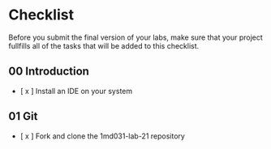 # Checklist

Before you submit the final version of your labs, make sure that your project fullfills all of the tasks that will be added to this checklist.

## 00 Introduction

- [ x ] Install an IDE on your system

## 01 Git

- [ x ] Fork and clone the 1md031-lab-21 repository
